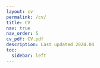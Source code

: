 ```yaml
---
layout: cv
permalink: /cv/
title: CV
nav: true
nav_order: 5
cv_pdf: CV.pdf
description: Last updated 2024.04
toc:
  sidebar: left
---
```

